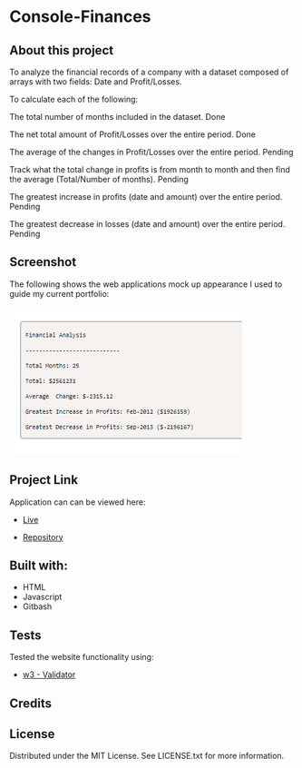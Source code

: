 # Console-Finances

## About this project
To analyze the financial records of a company with a dataset composed of arrays with two fields: Date and Profit/Losses.

To calculate each of the following:

The total number of months included in the dataset. Done

The net total amount of Profit/Losses over the entire period. Done

The average of the changes in Profit/Losses over the entire period. Pending

Track what the total change in profits is from month to month and then find the average (Total/Number of months). Pending

The greatest increase in profits (date and amount) over the entire period. Pending

The greatest decrease in losses (date and amount) over the entire period. Pending

## Screenshot
The following shows the web applications mock up appearance I used to guide my current portfolio:

![Web screenshot](starter/Images/Mock_example.png)


## Project Link
Application can can be viewed here: 
* [Live](https://tahminahannan.github.io/Console-Finances/)

* [Repository](https://github.com/TahminaHannan/Console-Finances)

## Built with:
* HTML
* Javascript
* Gitbash

## Tests
Tested the website functionality using:
* [w3 - Validator](https://validator.w3.org/nu/)

## Credits


## License
Distributed under the MIT License. See LICENSE.txt for more information.